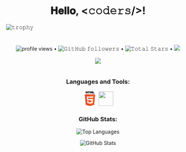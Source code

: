 <h1 align="center">
  𝐇𝐞𝐥𝐥𝐨, &lt;𝚌𝚘𝚍𝚎𝚛𝚜/&gt;!
</h1>

![𝚝𝚛𝚘𝚙𝚑𝚢](https://github-profile-trophy.vercel.app/?username=kl4rkx&column=10&margin-w=15&margin-h=15&no-bg=true&no-frame=true&theme=juicyfresh)
#

<p align="center">
  <img alt = "profile views" src="https://komarev.com/ghpvc/?username=kl4rkx&style=flat&color=blue"/> •   
  <img alt="𝙶𝚒𝚝𝙷𝚞𝚋 𝚏𝚘𝚕𝚕𝚘𝚠𝚎𝚛𝚜" src="https://img.shields.io/github/followers/kl4rkx?label=Followers&style=social"/> •
  <img src="https://img.shields.io/github/stars/kl4rkx?label=Stars" alt="𝚃𝚘𝚝𝚊𝚕 𝚂𝚝𝚊𝚛𝚜"/> •
  <a href="https://github.com/sponsors/kl4rkx"><img src="https://img.shields.io/static/v1?label=Sponsor&message=%E2%9D%A4&logo=GitHub&color=%23fe8e86"/></a>
</p>

<p align="center">
  <img align="center" src="https://github-readme-streak-stats.herokuapp.com/?user=kl4rkx&theme=dark&hide_border=true"/>
</p>

#

<h3 align="center">Languages and Tools:</h3>
<p align="center">
  <code><img height="40" width="40" src="https://raw.githubusercontent.com/github/explore/80688e429a7d4ef2fca1e82350fe8e3517d3494d/topics/html/html.png"/></code>
  <code><img height="40" width="40" src="https://cdn.iconscout.com/icon/free/png-256/css-131-722685.png"/></code>
</p>

<h3 align="center">GitHub Stats:</h3>
<p align="center">
  <img src="https://github-readme-stats.vercel.app/api/top-langs?username=kl4rkx&show_icons=true&locale=en&layout=compact" alt="Top Languages" />
</p>
<p align="center">
  <img src="https://github-readme-stats.vercel.app/api?username=kl4rkx&show_icons=true&locale=en" alt="GitHub Stats" />
</p>
